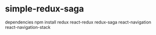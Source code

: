 # simple-redux-saga
dependencies
npm install redux react-redux redux-saga react-navigation react-navigation-stack


